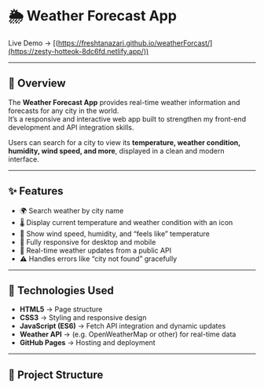 # 🌦️ Weather Forecast App  

Live Demo → [(https://freshtanazari.github.io/weatherForcast/](https://zesty-hotteok-8dc6fd.netlify.app/))

---

## 📖 Overview  
The **Weather Forecast App** provides real-time weather information and forecasts for any city in the world.  
It’s a responsive and interactive web app built to strengthen my front-end development and API integration skills.  

Users can search for a city to view its **temperature, weather condition, humidity, wind speed, and more**, displayed in a clean and modern interface.  

---

## ✨ Features  
- 🌍 Search weather by city name  
- 🌡️ Display current temperature and weather condition with an icon  
- 💨 Show wind speed, humidity, and “feels like” temperature  
- 📱 Fully responsive for desktop and mobile  
- 🔁 Real-time weather updates from a public API  
- ⚠️ Handles errors like “city not found” gracefully  

---

## 🧰 Technologies Used  
- **HTML5** → Page structure  
- **CSS3** → Styling and responsive design  
- **JavaScript (ES6)** → Fetch API integration and dynamic updates  
- **Weather API** → (e.g. OpenWeatherMap or other) for real-time data  
- **GitHub Pages** → Hosting and deployment  

---

## 📁 Project Structure  


